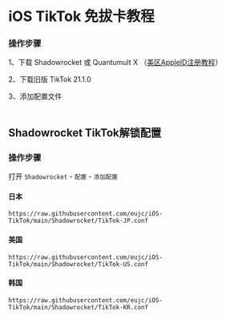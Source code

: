 # iOS TikTok 免拔卡教程

### 操作步骤

1、下载 Shadowrocket 或 Quantumult X   （<a href="https://youtu.be/pObtHYCRcrs" target="_blank">美区AppleID注册教程</a>）

2、下载旧版 TikTok 21.1.0

3、添加配置文件<br><br>

## Shadowrocket TikTok解锁配置

### 操作步骤

打开 <code>Shadowrocket</code> - <code>配置</code> - <code>添加配置</code>

#### 日本
    https://raw.githubusercontent.com/eujc/iOS-TikTok/main/Shadowrocket/TikTok-JP.conf
    
#### 美国
    https://raw.githubusercontent.com/eujc/iOS-TikTok/main/Shadowrocket/TikTok-US.conf
    
#### 韩国
    https://raw.githubusercontent.com/eujc/iOS-TikTok/main/Shadowrocket/TikTok-KR.conf



